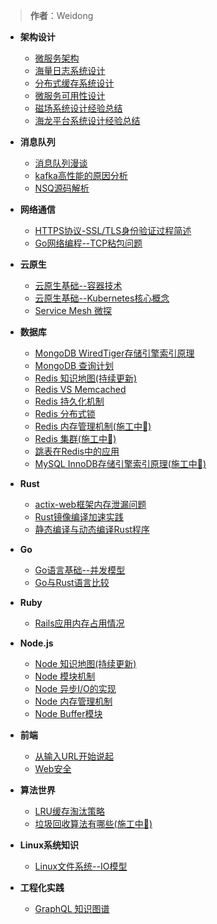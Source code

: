 > **作者**：Weidong

- **架构设计**
  * [微服务架构](architecture/microservice.md)
  * [海量日志系统设计](architecture/log.md)
  * [分布式缓存系统设计](architecture/cache.md)
  * [微服务可用性设计](architecture/available.md)
  * [磁场系统设计经验总结](architecutre/magnet.md)
  * [海龙平台系统设计经验总结](architecture/pylon.md)

- **消息队列**
  * [消息队列漫谈](mq/mq-basic.md)
  * [kafka高性能的原因分析](mq/kafka_perf.md)
  * [NSQ源码解析](mq/nsq.md)

- **网络通信**
  * [HTTPS协议-SSL/TLS身份验证过程简述](net/https-protocol.md)
  * [Go网络编程--TCP粘包问题](net/tcp.md)

- **云原生**
  * [云原生基础--容器技术](cloudNative/container-basic.md)
  * [云原生基础--Kubernetes核心概念](cloudNative/kubernetes-basic.md)
  * [Service Mesh 微探](cloudNative/service-mesh.md)

- **数据库**
  * [MongoDB WiredTiger存储引擎索引原理](db/mongodb-index.md)
  * [MongoDB 查询计划](db/mongodb-index-query-plan.md)
  * [Redis 知识地图(持续更新)](db/redis-map.md)
  * [Redis VS Memcached](db/redis-vs-memcache.md)
  * [Redis 持久化机制](db/redis-persistence.md)
  * [Redis 分布式锁](db/redis-lock.md)
  * [Redis 内存管理机制(施工中👷)](db/redis-memory.md)
  * [Redis 集群(施工中👷)](db/redis-cluster.md)
  * [跳表在Redis中的应用](algorithms/skip-list.md)
  * [MySQL InnoDB存储引擎索引原理(施工中👷)](db/mysql-index.md)

- **Rust**
  * [actix-web框架内存泄漏问题](rust/actix-web-leak.md)
  * [Rust镜像编译加速实践](rust/docker-compile.md)
  * [静态编译与动态编译Rust程序](rust/compile.md)

- **Go**
  * [Go语言基础--并发模型](server/goroutine.md)
  * [Go与Rust语言比较](server/go-vs-rust.md)

- **Ruby**
  * [Rails应用内存占用情况](server/rails-memory.md)

- **Node.js**
  * [Node 知识地图(持续更新)](node/map.md)
  * [Node 模块机制](node/require.md)
  * [Node 异步I/O的实现](node/io.md)
  * [Node 内存管理机制](node/memory.md)
  * [Node Buffer模块](node/buffer.md)

- **前端**
  * [从输入URL开始说起](frontend/browser-process.md)
  * [Web安全](frontend/security.md)

- **算法世界**
  * [LRU缓存淘汰策略](algorithms/lru.md)
  * [垃圾回收算法有哪些(施工中👷)](algorithms/gc.md)

- **Linux系统知识**
  * [Linux文件系统--IO模型](linux/io.md)

- **工程化实践**
  * [GraphQL 知识图谱](experience/graphql.md)
